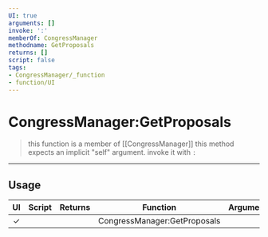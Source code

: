 ```yaml
---
UI: true
arguments: []
invoke: ':'
memberOf: CongressManager
methodname: GetProposals
returns: []
script: false
tags:
- CongressManager/_function
- function/UI
---
```

# CongressManager:GetProposals
> this function is a member of [[CongressManager]]
> this method expects an implicit "self" argument. invoke it with `:`
-----
## Usage
|  UI | Script | Returns | Function | Arguments |
|:---:|:------:|-------:|:--------:|:---------|
|✓| ||CongressManager:GetProposals||
